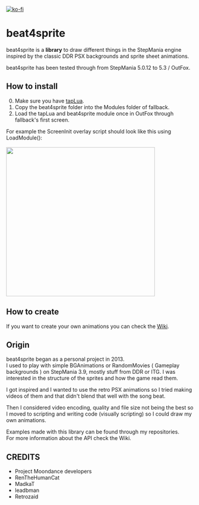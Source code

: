 [![ko-fi](https://ko-fi.com/img/githubbutton_sm.svg)](https://ko-fi.com/W7W32691S)

# beat4sprite
beat4sprite is a **library** to draw different things in the StepMania engine
inspired by the classic DDR PSX backgrounds and sprite sheet animations.

beat4sprite has been tested through from StepMania 5.0.12 to 5.3 / OutFox.

## How to install
  0. Make sure you have [tapLua](https://github.com/EngineMachiner/tapLua).
  1. Copy the beat4sprite folder into the Modules folder of fallback.
  2. Load the tapLua and beat4sprite module once in OutFox through fallback's first screen. <br>
  
For example the ScreenInit overlay script should look like this using LoadModule(): <br><br>
<img src="https://github.com/EngineMachiner/beat4sprite/assets/15896027/1673b41d-981c-462c-b33f-23442b308f5f" width=400>

## How to create
If you want to create your own animations you can check the [Wiki](https://github.com/EngineMachiner/beat4sprite/wiki).

## Origin
beat4sprite began as a personal project in 2013. <br>
I used to play with simple BGAnimations or RandomMovies ( Gameplay backgrounds ) on StepMania 3.9, mostly stuff from DDR or ITG. I was interested in the structure of the sprites and how the game read them.

I got inspired and I wanted to use the retro PSX animations so I tried making videos of them and that didn't blend that well with the song beat.

Then I considered video encoding, quality and file size not being the best so I moved to scripting and writing code (visually scripting) so I could draw 
my own animations.

Examples made with this library can be found through my repositories. <br>
For more information about the API check the Wiki.

## CREDITS
- Project Moondance developers
- RenTheHumanCat
- MadkaT
- leadbman
- Retrozaid
